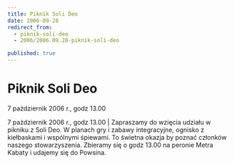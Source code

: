 ```yaml
---
title: Piknik Soli Deo
date: 2006-09-28
redirect_from: 
  - piknik-soli-deo
  - 2006/2006.09.28-piknik-soli-deo

published: true
---
```




# Piknik Soli Deo

<time>7 pażdziernik 2006 r., godz 13.00</time>

7 pażdziernik 2006 r., godz 13.00 | Zapraszamy do wzięcia udziału w pikniku z Soli Deo. W planach gry i zabawy integracyjne, ognisko z kiełbaskami i wspólnymi śpiewami. To świetna okazja by poznać członków naszego stowarzyszenia. Zbieramy się o godz 13.00 na peronie Metra Kabaty i udajemy się do Powsina.

<!--CONTENT FROM OLD SERVER (jos before 2013): 7 pażdziernik 2006 r., godz 13.00 | Zapraszamy do wzięcia udziału w pikniku z Soli Deo. W planach gry i zabawy integracyjne, ognisko z kiełbaskami i wspólnymi śpiewami. To świetna okazja by poznać członków naszego stowarzyszenia. Zbieramy się o godz 13.00 na peronie Metra Kabaty i udajemy się do Powsina.
-->

<!--{{json:{"created_date":"2006-09-28 18:23:32","publish_down":"0000-00-00 00:00:00","id":"378"}}}-->